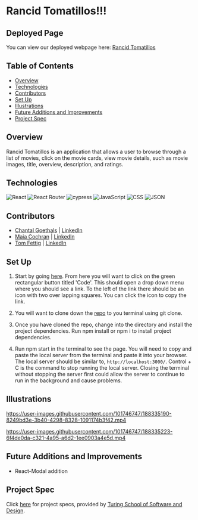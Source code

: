 # Rancid Tomatillos!!!

## Deployed Page

You can view our deployed webpage here: [Rancid Tomatillos](https://rancid-tomatillos-seven.vercel.app/)

## Table of Contents
  - [Overview](#overview)
  - [Technologies](#technologies)
  - [Contributors](#contributors)
  - [Set Up](#set-up)
  - [Illustrations](#illustrations)
  - [Future Additions and Improvements](#future-additions-and-improvements)
  - [Project Spec](#project-spec)


## Overview

Rancid Tomatillos is an application that allows a user to browse through a list of movies, click on the movie cards, view movie details, such as movie images, title, overview, description, and ratings.

## Technologies

![React](https://img.shields.io/badge/react-%2320232a.svg?style=for-the-badge&logo=react&logoColor=%2361DAFB)
![React Router](https://img.shields.io/badge/React_Router-CA4245?style=for-the-badge&logo=react-router&logoColor=white)
![cypress](https://img.shields.io/badge/-cypress-%23E5E5E5?style=for-the-badge&logo=cypress&logoColor=058a5e)
![JavaScript](https://img.shields.io/badge/JavaScript-323330?style=for-the-badge&logo=javascript&logoColor=F7DF1E)
![CSS](https://img.shields.io/badge/CSS3-1572B6?style=for-the-badge&logo=css3&logoColor=white)
![JSON](https://img.shields.io/badge/json-5E5C5C?style=for-the-badge&logo=json&logoColor=white)


## Contributors

- [Chantal Goethals](https://github.com/goecha) | [LinkedIn](https://www.linkedin.com/in/chantalgoethalsgoecha/)
- [Maia Cochran](https://github.com/Maia-Cochran) | [LinkedIn](https://www.linkedin.com/in/maiaecochran/)
- [Tom Fettig](https://github.com/tfettig22) | [LinkedIn](https://www.linkedin.com/in/tom-fettig-86323a115/)


## Set Up

1. Start by going [here](https://github.com/Maia-Cochran/rancid-tomatillos). From here you will want to click on the green rectangular button titled 'Code'. This should open a drop down menu where you should see a link. To the left of the link there should be an icon with two over lapping squares. You can click the icon to copy the link.

2. You will want to clone down the [repo](https://github.com/Maia-Cochran/rancid-tomatillos.git) to you terminal using git clone.

3. Once you have cloned the repo, change into the directory and install the project dependencies. Run npm install or npm i to install project dependencies.

4. Run npm start in the terminal to see the page. You will need to copy and paste the local server from the terminal and paste it into your browser. The local server should be similar to, ``http://localhost:3000/``. Control + C is the command to stop running the local server. Closing the terminal without stopping the server first could allow the server to continue to run in the background and cause problems.

## Illustrations

https://user-images.githubusercontent.com/101746747/188335190-8249bd3e-3b40-4298-8328-1091174b3f42.mp4

https://user-images.githubusercontent.com/101746747/188335223-6f4de0da-c321-4a95-a6d2-1ee0903a4e5d.mp4

## Future Additions and Improvements

- React-Modal addition


## Project Spec

Click [here](https://frontend.turing.edu/projects/module-3/rancid-tomatillos-v3.html) for project specs, provided by [Turing School of Software and Design](https://turing.edu/).
